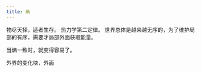 ```yaml
---
title: 熵
---
```




物尽天择，适者生存。
热力学第二定律。 世界总体是越来越无序的，为了维护局部的有序，需要才局部外面获取能量。

当熵一致时，就变得容易了。


外界的变化块，外面